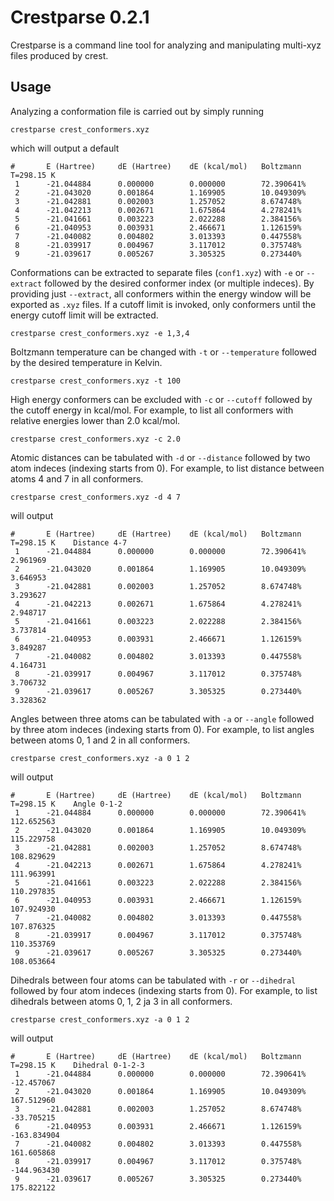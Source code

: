 # Crestparse 0.2.1

Crestparse is a command line tool for analyzing and manipulating multi-xyz files produced by crest.

## Usage

Analyzing a conformation file is carried out by simply running

```
crestparse crest_conformers.xyz
```

which will output a default

```
#       E (Hartree)     dE (Hartree)    dE (kcal/mol)   Boltzmann T=298.15 K
 1      -21.044884      0.000000        0.000000        72.390641%
 2      -21.043020      0.001864        1.169905        10.049309%
 3      -21.042881      0.002003        1.257052        8.674748%
 4      -21.042213      0.002671        1.675864        4.278241%
 5      -21.041661      0.003223        2.022288        2.384156%
 6      -21.040953      0.003931        2.466671        1.126159%
 7      -21.040082      0.004802        3.013393        0.447558%
 8      -21.039917      0.004967        3.117012        0.375748%
 9      -21.039617      0.005267        3.305325        0.273440%
```

Conformations can be extracted to separate files (`conf1.xyz`) with `-e` or `--extract` followed by the desired conformer index (or multiple indeces). By providing just `--extract`, all conformers within the energy window will be exported as `.xyz` files. If a cutoff limit is invoked, only conformers until the energy cutoff limit will be extracted.

```
crestparse crest_conformers.xyz -e 1,3,4
```

Boltzmann temperature can be changed with `-t` or `--temperature` followed by the desired temperature in Kelvin.

```
crestparse crest_conformers.xyz -t 100
```

High energy conformers can be excluded with `-c` or `--cutoff` followed by the cutoff energy in kcal/mol. For example, to list all conformers with relative energies lower than 2.0 kcal/mol.

```
crestparse crest_conformers.xyz -c 2.0
```

Atomic distances can be tabulated with `-d` or `--distance` followed by two atom indeces (indexing starts from 0). For example, to list distance between atoms 4 and 7 in all conformers.

```
crestparse crest_conformers.xyz -d 4 7
```

will output

```
#       E (Hartree)     dE (Hartree)    dE (kcal/mol)   Boltzmann T=298.15 K    Distance 4-7
 1      -21.044884      0.000000        0.000000        72.390641%              2.961969
 2      -21.043020      0.001864        1.169905        10.049309%              3.646953
 3      -21.042881      0.002003        1.257052        8.674748%               3.293627
 4      -21.042213      0.002671        1.675864        4.278241%               2.948717
 5      -21.041661      0.003223        2.022288        2.384156%               3.737814
 6      -21.040953      0.003931        2.466671        1.126159%               3.849287
 7      -21.040082      0.004802        3.013393        0.447558%               4.164731
 8      -21.039917      0.004967        3.117012        0.375748%               3.706732
 9      -21.039617      0.005267        3.305325        0.273440%               3.328362
```

Angles between three atoms can be tabulated with `-a` or `--angle` followed by three atom indeces (indexing starts from 0). For example, to list angles between atoms 0, 1 and 2 in all conformers.

```
crestparse crest_conformers.xyz -a 0 1 2
```

will output

```
#       E (Hartree)     dE (Hartree)    dE (kcal/mol)   Boltzmann T=298.15 K    Angle 0-1-2
 1      -21.044884      0.000000        0.000000        72.390641%              112.652563
 2      -21.043020      0.001864        1.169905        10.049309%              115.229758
 3      -21.042881      0.002003        1.257052        8.674748%               108.829629
 4      -21.042213      0.002671        1.675864        4.278241%               111.963991
 5      -21.041661      0.003223        2.022288        2.384156%               110.297835
 6      -21.040953      0.003931        2.466671        1.126159%               107.924930
 7      -21.040082      0.004802        3.013393        0.447558%               107.876325
 8      -21.039917      0.004967        3.117012        0.375748%               110.353769
 9      -21.039617      0.005267        3.305325        0.273440%               108.053664
```

Dihedrals between four atoms can be tabulated with `-r` or `--dihedral` followed by four atom indeces (indexing starts from 0). For example, to list dihedrals between atoms 0, 1, 2 ja 3 in all conformers.

```
crestparse crest_conformers.xyz -a 0 1 2
```

will output

```
#       E (Hartree)     dE (Hartree)    dE (kcal/mol)   Boltzmann T=298.15 K    Dihedral 0-1-2-3
 1      -21.044884      0.000000        0.000000        72.390641%              -12.457067
 2      -21.043020      0.001864        1.169905        10.049309%              167.512960
 3      -21.042881      0.002003        1.257052        8.674748%               -33.705215
 6      -21.040953      0.003931        2.466671        1.126159%               -163.834904
 7      -21.040082      0.004802        3.013393        0.447558%               161.605868
 8      -21.039917      0.004967        3.117012        0.375748%               -144.963430
 9      -21.039617      0.005267        3.305325        0.273440%               175.822122
```
